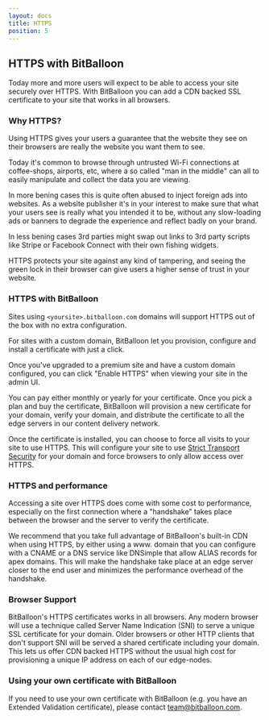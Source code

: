 ```yaml
---
layout: docs
title: HTTPS
position: 5
---
```


## HTTPS with BitBalloon

<p class="lead">Today more and more users will expect to be able to access your site securely over HTTPS. With BitBalloon you can add a CDN backed SSL certificate to your site that works in all browsers.</p>


### Why HTTPS?

Using HTTPS gives your users a guarantee that the website they see on their browsers are really the website you want them to see.

Today it's common to browse through untrusted Wi-Fi connections at coffee-shops, airports, etc, where a so called "man in the middle" can all to easily manipulate and collect the data you are viewing.

In more bening cases this is quite often abused to inject foreign ads into websites. As a website publisher it's in your interest to make sure that what your users see is really what you intended it to be,
without any slow-loading ads or banners to degrade the experience and reflect badly on your brand.

In less bening cases 3rd parties might swap out links to 3rd party scripts like Stripe or Facebook Connect with their own fishing widgets.

HTTPS protects your site against any kind of tampering, and seeing the green lock in their browser can give users a higher sense of trust in your website.

### HTTPS with BitBalloon

Sites using `<yoursite>.bitballoon.com` domains will support HTTPS out of the box with no extra configuration.

For sites with a custom domain, BitBalloon let you provision, configure and install a certificate with just a click.

Once you've upgraded to a premium site and have a custom domain configured, you can click "Enable HTTPS" when viewing your site in the admin UI.

You can pay either monthly or yearly for your certificate. Once you pick a plan and buy the certificate, BitBalloon will provision a new certificate for your domain, verify your domain, and distribute the certificate to all the edge servers in our content delivery network.

Once the certificate is installed, you can choose to force all visits to your site to use HTTPS. This will configure your site to use [Strict Transport Security](http://en.wikipedia.org/wiki/HTTP_Strict_Transport_Security) for your domain and force browsers to only allow access over HTTPS.

### HTTPS and performance

Accessing a site over HTTPS does come with some cost to performance, especially on the first connection where a "handshake" takes place between the browser and the server to verify the certificate.

We recommend that you take full advantage of BitBalloon's built-in CDN when using HTTPS, by either using a www. domain that you can configure with a CNAME or a DNS service like DNSimple that allow ALIAS records for apex domains. This will make the handshake take place at an edge server closer to the end user and minimizes the performance overhead of the handshake.

### Browser Support

BitBalloon's HTTPS certificates works in all browsers. Any modern browser will use a technique called Server Name Indication (SNI) to serve a unique SSL certificate for your domain. Older browsers or other HTTP clients that don't support SNI will be served a shared certificate including your domain. This lets us offer CDN backed HTTPS without the usual high cost for provisioning a unique IP address on each of our edge-nodes.

### Using your own certificate with BitBalloon

If you need to use your own certificate with BitBalloon (e.g. you have an Extended Validation certificate), please contact [team@bitballoon.com](mailto:team@bitballoon.com).
